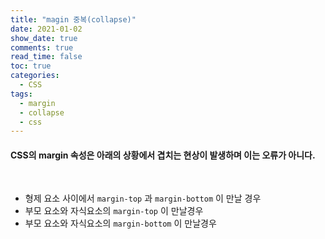 ```yaml
---
title: "magin 중복(collapse)"
date: 2021-01-02
show_date: true
comments: true
read_time: false
toc: true
categories:
  - CSS
tags:
  - margin
  - collapse
  - css
---
```


#### CSS의 margin 속성은 아래의 상황에서 겹치는 현상이 발생하며 이는 오류가 아니다.

<br />

- 형제 요소 사이에서 `margin-top` 과 `margin-bottom` 이 만날 경우
- 부모 요소와 자식요소의 `margin-top` 이 만날경우
- 부모 요소와 자식요소의 `margin-bottom` 이 만날경우
